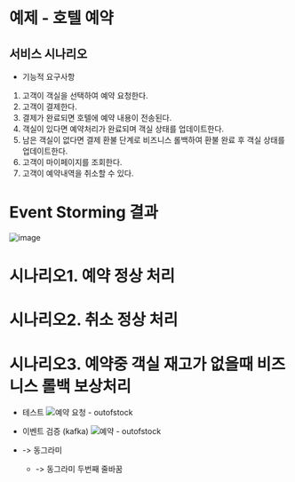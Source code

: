 # 예제 - 호텔 예약

## 서비스 시나리오


- 기능적 요구사항
1. 고객이 객실을 선택하여 예약 요청한다.
2. 고객이 결제한다.
3. 결제가 완료되면 호텔에 예약 내용이 전송된다.
4. 객실이 있다면 예약처리가 완료되며 객실 상태를 업데이트한다.
5. 남은 객실이 없다면 결제 환불 단계로 비즈니스 롤백하여 환불 완료 후 객실 상태를 업데이트한다.
6. 고객이 마이페이지를 조회한다.
7. 고객이 예약내역을 취소할 수 있다.


# Event Storming 결과
![image](https://github.com/user-attachments/assets/330f12bb-c1d6-475e-9837-87cf97e5d668)

# 시나리오1. 예약 정상 처리
  
# 시나리오2. 취소 정상 처리
  
# 시나리오3. 예약중 객실 재고가 없을때 비즈니스 롤백 보상처리

- 테스트
![예약 요청 - outofstock](https://github.com/user-attachments/assets/d0895c1d-0db9-4e23-914c-e4656e0a3002)

  
- 이벤트 검증 (kafka)
![예약 - outofstock](https://github.com/user-attachments/assets/5823223e-6ce8-48c1-b2af-7ec52b4a28d0)



- -> 동그라미
  - -> 동그라미 두번째 줄바꿈 


## 
